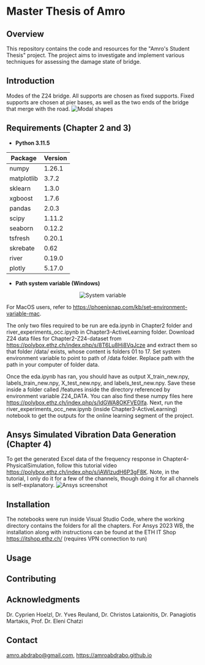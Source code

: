 # Master Thesis of Amro
## Overview

This repository contains the code and resources for the "Amro's Student Thesis" project. The project aims to investigate and implement various techniques for assessing the damage state of bridge.

## Introduction
Modes of the Z24 bridge. All supports are chosen as fixed supports. Fixed supports are chosen at pier bases, as well as the two ends of the bridge that merge with the road. 
![Modal shapes](https://drive.usercontent.google.com/download?id=12GrWRltz42P_b4djttd1gvW2yIQ7KqEy&export=view&authuser=0)

## Requirements (Chapter 2 and 3)
- <b> Python 3.11.5 </b>

<div align="center">

| Package     | Version              |
|-------------|----------------------|
| numpy       | 1.26.1               |
| matplotlib  | 3.7.2                |
| sklearn     | 1.3.0                |
| xgboost     | 1.7.6                |
| pandas      | 2.0.3                |
| scipy       | 1.11.2               |
| seaborn     | 0.12.2               |
| tsfresh     | 0.20.1               |
| skrebate    | 0.62                 |
| river       | 0.19.0               |
| plotly      | 5.17.0               |

</div>

- <b> Path system variable (Windows) </b> 
<div align="center">

![System variable](https://drive.usercontent.google.com/download?id=1GjgFIP7-BKzdv5xZ_BG8s1A3C_Arkjcf&export=view&authuser=0) 

</div>

For MacOS users, refer to https://phoenixnap.com/kb/set-environment-variable-mac.

The only two files required to be run are eda.ipynb in Chapter2 folder and river_experiments_occ.ipynb in Chapter3-ActiveLearning folder. Download Z24 data files for Chapter2-Z24-dataset from https://polybox.ethz.ch/index.php/s/8T6Lu8Hi8VqJcze and extract them so that folder /data/ exists, whose content is folders 01 to 17. Set system environment variable to point to path of /data folder. Replace path with the path in your computer of folder data. 


Once the eda.ipynb has ran, you should have as output X_train_new.npy, labels_train_new.npy, X_test_new.npy, and labels_test_new.npy. Save these inside a folder called /features inside the directory referenced by environment variable Z24_DATA. You can also find these numpy files here https://polybox.ethz.ch/index.php/s/IdGWA8OKFVE0lfa. Next, run the river_experiments_occ_new.ipynb (inside Chapter3-ActiveLearning) notebook to get the outputs for the online learning segment of the project. 

## Ansys Simulated Vibration Data Generation (Chapter 4)

To get the generated Excel data of the frequency response in Chapter4-PhysicalSimulation, follow this tutorial video https://polybox.ethz.ch/index.php/s/iAWIzudH6P3gF8K.
Note, in the tutorial, I only do it for a few of the channels, though doing it for all channels is self-explanatory. 
![Ansys screenshot](https://drive.usercontent.google.com/download?id=1Ig5SJIwKs5HkKpB3Jd53_PWp2A9bHNTi&export=view&authuser=0)

## Installation
The notebooks were run inside Visual Studio Code, where the working directory contains the folders for all the chapters. For Ansys 2023 WB, the installation along with instructions can be found at the ETH IT Shop https://itshop.ethz.ch/ (requires VPN connection to run)
## Usage
## Contributing
## Acknowledgments
Dr. Cyprien Hoelzl, Dr. Yves Reuland, Dr. Christos Lataionitis, Dr. Panagiotis Martakis, Prof. Dr. Eleni Chatzi
## Contact
amro.abdrabo@gmail.com, https://amroabdrabo.github.io
